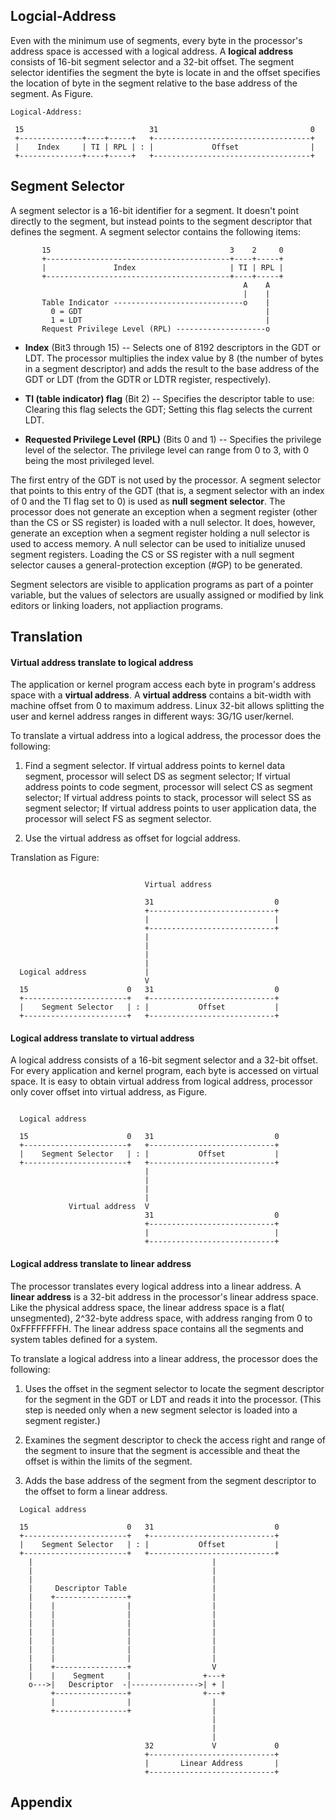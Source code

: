 Logcial-Address
------------------------------------------

Even with the minimum use of segments, every byte in the processor's address
space is accessed with a logical address. A **logical address** consists of
16-bit segment selector and a 32-bit offset. The segment selector identifies
the segment the byte is locate in and the offset specifies the location of
byte in the segment relative to the base address of the segment. As Figure.

```
Logical-Address:

 15                            31                                  0
 +--------------+----+-----+   +-----------------------------------+
 |    Index     | TI | RPL | : |             Offset                |
 +--------------+----+-----+   +-----------------------------------+
```

## Segment Selector

A segment selector is a 16-bit identifier for a segment. It doesn't point
directly to the segment, but instead points to the segment descriptor that
defines the segment. A segment selector contains the following items:

```
       15                                        3    2     0
       +-----------------------------------------+----+-----+
       |               Index                     | TI | RPL |
       +-----------------------------------------+----+-----+
                                                    A    A
                                                    |    |
       Table Indicator -----------------------------o    |
         0 = GDT                                         |
         1 = LDT                                         |
       Request Privilege Level (RPL) --------------------o
```


* **Index**   (Bit3 through 15) -- Selects one of 8192 descriptors in the GDT
              or LDT. The processor multiplies the index value by 8 (the 
              number of bytes in a segment descriptor) and adds the result
              to the base address of the GDT or LDT (from the GDTR or LDTR
              register, respectively).

* **TI (table indicator) flag**
              (Bit 2) -- Specifies the descriptor table to use: Clearing this
              flag selects the GDT; Setting this flag selects the current
              LDT.

* **Requested Privilege Level (RPL)**
              (Bits 0 and 1) -- Specifies the privilege level of the selector.
              The privilege level can range from 0 to 3, with 0 being the most
              privileged level. 

The first entry of the GDT is not used by the processor. A segment selector
that points to this entry of the GDT (that is, a segment selector with an index
of 0 and the TI flag set to 0) is used as **null segment selector**. The 
processor does not generate an exception when a segment register (other than
the CS or SS register) is loaded with a null selector. It does, however, 
generate an exception when a segment register holding a null selector is used
to access memory. A null selector can be used to initialize unused segment
registers. Loading the CS or SS register with a null segment selector causes
a general-protection exception (#GP) to be generated.

Segment selectors are visible to application programs as part of a pointer 
variable, but the values of selectors are usually assigned or modified by link
editors or linking loaders, not appliaction programs.

## Translation

#### Virtual address translate to logical address

The application or kernel program access each byte in program's address space
with a **virtual address**. A **virtual address** contains a bit-width with
machine offset from 0 to maximum address. Linux 32-bit allows splitting the 
user and kernel address ranges in different ways: 3G/1G user/kernel.

To translate a virtual address into a logical address, the processor does 
the following:

1. Find a segment selector. If virtual address points to kernel data segment, 
   processor will select DS as segment selector; If virtual address points to 
   code segment, processor will select CS as segment selector; If virtual 
   address points to stack, processor will select SS as segment selector; If 
   virtual address points to user application data, the processor will select
   FS as segment selector.

2. Use the virtual address as offset for logcial address.

Translation as Figure:

```

                              Virtual address

                              31                           0
                              +----------------------------+
                              |                            |
                              +----------------------------+
                              |
                              |
                              |
                              |
  Logical address             |
                              V
  15                      0   31                           0
  +-----------------------+   +----------------------------+
  |    Segment Selector   | : |           Offset           |
  +-----------------------+   +----------------------------+

```

#### Logical address translate to virtual address

A logical address consists of a 16-bit segment selector and a 32-bit offset.
For every application and kernel program, each byte is accessed on virtual 
space. It is easy to obtain virtual address from logical address, processor
only cover offset into virtual address, as Figure.

```

  Logical address

  15                      0   31                           0
  +-----------------------+   +----------------------------+
  |    Segment Selector   | : |           Offset           |
  +-----------------------+   +----------------------------+
                              | 
                              |
                              |
                              |
             Virtual address  V
                              31                           0
                              +----------------------------+
                              |                            |
                              +----------------------------+
```

#### Logical address translate to linear address

The processor translates every logical address into a linear address. A
**linear address** is a 32-bit address in the processor's linear address 
space. Like the physical address space, the linear address space is a flat(
unsegmented), 2^32-byte address space, with address ranging from 0 to 
0xFFFFFFFFH. The linear address space contains all the segments and system
tables defined for a system.

To translate a logical address into a linear address, the processor does the
following:

1. Uses the offset in the segment selector to locate the segment descriptor
   for the segment in the GDT or LDT and reads it into the processor. (This
   step is needed only when a new segment selector is loaded into a segment
   register.)

2. Examines the segment descriptor to check the access right and range of the
   segment to insure that the segment is accessible and theat the offset is
   within the limits of the segment.

3. Adds the base address of the segment from the segment descriptor to the
   offset to form a linear address.

```
  Logical address

  15                      0   31                           0
  +-----------------------+   +----------------------------+
  |    Segment Selector   | : |           Offset           |
  +-----------------------+   +----------------------------+
    |                                        |
    |                                        |
    |                                        |
    |     Descriptor Table                   |
    |    +----------------+                  |
    |    |                |                  |
    |    |                |                  |
    |    |                |                  |
    |    |                |                  |
    |    |                |                  |
    |    |                |                  |
    |    |                |                  |
    |    +----------------+                  V
    |    |    Segment     |                +---+
    o--->|   Descriptor  -|--------------->| + |
         +----------------+                +---+
         |                |                  |
         +----------------+                  |
                                             |
                                             |
                                             |
                              32             V             0
                              +----------------------------+
                              |       Linear Address       |
                              +----------------------------+
```

## Appendix
